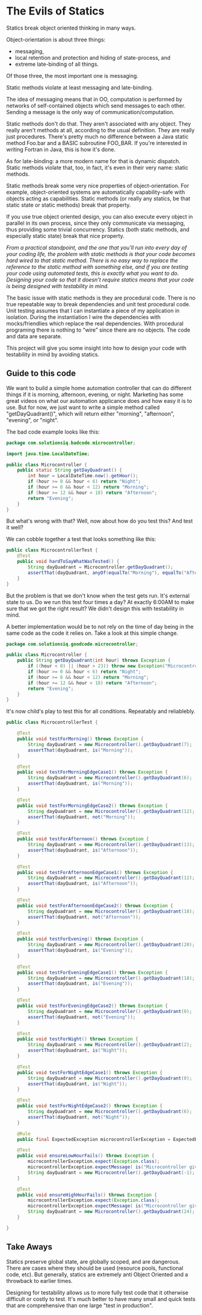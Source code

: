 The Evils of Statics
====================
Statics break object oriented thinking in many ways.

Object-orientation is about three things:

* messaging,
* local retention and protection and hiding of state-process, and
* extreme late-binding of all things.

Of those three, the most important one is messaging.

Static methods violate at least messaging and late-binding.

The idea of messaging means that in OO, computation is performed by networks of self-contained objects which send messages to each other. Sending a message is the only way of communication/computation.

Static methods don't do that. They aren't associated with any object. They really aren't methods at all, according to the usual definition. They are really just procedures. There's pretty much no difference between a Java static method Foo.bar and a BASIC subroutine FOO_BAR.  If you're interested in writing Fortran in Java, this is how it's done.

As for late-binding: a more modern name for that is dynamic dispatch. Static methods violate that, too, in fact, it's even in their very name: static methods.

Static methods break some very nice properties of object-orientation. For example, object-oriented systems are automatically capability-safe with objects acting as capabilities. Static methods (or really any statics, be that static state or static methods) break that property.

If you use true object oriented design, you can also execute every object in parallel in its own process, since they only communicate via messaging, thus providing some trivial concurrency.  Statics (both static methods, and especially static state) break that nice property.

*From a practical standpoint, and the one that you'll run into every day of your coding life, the problem with static methods is that your code becomes hard wired to that static method. There is no easy way to replace the reference to the static method with something else, and if you are testing your code using automated tests, this is exactly what you want to do.  Designing your code so that it doesn’t require statics means that your code is being designed with testability in mind.*

The basic issue with static methods is they are procedural code. There is no true repeatable way to break dependencies and unit test procedural code. Unit testing assumes that I can instantiate a piece of my application in isolation. During the instantiation I wire the dependencies with mocks/friendlies which replace the real dependencies. With procedural programing there is nothing to “wire” since there are no objects.  The code and data are separate.

This project will give you some insight into how to design your code with testability in mind by avoiding statics.

Guide to this code
------------------
We want to build a simple home automation controller that can do different things if it is morning, afternoon, evening, or night.  Marketing has some great videos on what our automation applicance does and how easy it is to use.  But for now, we just want to write a simple method called "getDayQuadrant()", which will return either "morning", "afternoon", "evening", or "night". 

The bad code example looks like this:
```java
package com.solutionsiq.badcode.microcontroller;

import java.time.LocalDateTime;

public class Microcontroller {
    public static String getDayQuadrant() {
        int hour = LocalDateTime.now().getHour();
        if (hour >= 0 && hour < 6) return "Night";
        if (hour >= 6 && hour < 12) return "Morning";
        if (hour >= 12 && hour < 18) return "Afternoon";
        return "Evening";
    }
}
```
But what's wrong with that?  Well, now about how do you test this?  And test it well?

We can cobble together a test that looks something like this:
```java
public class MicrocontrollerTest {
    @Test
    public void hardToSayWhatWasTested() {
        String dayQuadrant = Microcontroller.getDayQuadrant();
        assertThat(dayQuadrant, anyOf(equalTo("Morning"), equalTo("Afternoon"), equalTo("Evening"), equalTo("Night")));
    }
}
```
But the problem is that we don't know when the test gets run.  It's external state to us.  Do we run this test four times a day?  At exactly 6:00AM to make sure that we got the right result?  We didn't design this with testability in mind.

A better implementation would be to not rely on the time of day being in the same code as the code it relies on.  Take a look at this simple change.

```java
package com.solutionsiq.goodcode.microcontroller;

public class Microcontroller {
    public String getDayQuadrant(int hour) throws Exception {
        if ((hour < 0) || (hour > 23)) throw new Exception("Microcontroller given an hour of " + hour + " and that's not possible");
        if (hour >= 0 && hour < 6) return "Night";
        if (hour >= 6 && hour < 12) return "Morning";
        if (hour >= 12 && hour < 18) return "Afternoon";
        return "Evening";
    }
}
```
It's now child's play to test this for all conditions.  Repeatably and reliablebly.
```java
public class MicrocontrollerTest {

    @Test
    public void testForMorning() throws Exception {
        String dayQuadrant = new Microcontroller().getDayQuadrant(7);
        assertThat(dayQuadrant, is("Morning"));
    }

    @Test
    public void testForMorningEdgeCase1() throws Exception {
        String dayQuadrant = new Microcontroller().getDayQuadrant(6);
        assertThat(dayQuadrant, is("Morning"));
    }

    @Test
    public void testForMorningEdgeCase2() throws Exception {
        String dayQuadrant = new Microcontroller().getDayQuadrant(12);
        assertThat(dayQuadrant, not("Morning"));
    }

    @Test
    public void testForAfternoon() throws Exception {
        String dayQuadrant = new Microcontroller().getDayQuadrant(13);
        assertThat(dayQuadrant, is("Afternoon"));
    }

    @Test
    public void testForAfternoonEdgeCase1() throws Exception {
        String dayQuadrant = new Microcontroller().getDayQuadrant(12);
        assertThat(dayQuadrant, is("Afternoon"));
    }

    @Test
    public void testForAfternoonEdgeCase2() throws Exception {
        String dayQuadrant = new Microcontroller().getDayQuadrant(18);
        assertThat(dayQuadrant, not("Afternoon"));
    }

    @Test
    public void testForEvening() throws Exception {
        String dayQuadrant = new Microcontroller().getDayQuadrant(20);
        assertThat(dayQuadrant, is("Evening"));
    }

    @Test
    public void testForEveningEdgeCase1() throws Exception {
        String dayQuadrant = new Microcontroller().getDayQuadrant(18);
        assertThat(dayQuadrant, is("Evening"));
    }

    @Test
    public void testForEveningEdgeCase2() throws Exception {
        String dayQuadrant = new Microcontroller().getDayQuadrant(0);
        assertThat(dayQuadrant, not("Evening"));
    }

    @Test
    public void testForNight() throws Exception {
        String dayQuadrant = new Microcontroller().getDayQuadrant(2);
        assertThat(dayQuadrant, is("Night"));
    }

    @Test
    public void testForNightEdgeCase1() throws Exception {
        String dayQuadrant = new Microcontroller().getDayQuadrant(0);
        assertThat(dayQuadrant, is("Night"));
    }

    @Test
    public void testForNightEdgeCase2() throws Exception {
        String dayQuadrant = new Microcontroller().getDayQuadrant(6);
        assertThat(dayQuadrant, not("Night"));
    }

    @Rule
    public final ExpectedException microcontrollerException = ExpectedException.none();

    @Test
    public void ensureLowHourFails() throws Exception {
        microcontrollerException.expect(Exception.class);
        microcontrollerException.expectMessage( is("Microcontroller given an hour of -1 and that's not possible"));
        String dayQuadrant = new Microcontroller().getDayQuadrant(-1);
    }

    @Test
    public void ensureHighHourFails() throws Exception {
        microcontrollerException.expect(Exception.class);
        microcontrollerException.expectMessage( is("Microcontroller given an hour of 24 and that's not possible"));
        String dayQuadrant = new Microcontroller().getDayQuadrant(24);
    }

}
```
Take Aways
----------
Statics preserve global state, are globally scoped, and are dangerous.  There are cases where they should be used (resource pools, functional code, etc).  But generally, statics are extremely anti Object Oriented and a throwback to earlier times.

Designing for testability allows us to more fully test code that it otherwise difficult or costly to test.  It's much better to have many small and quick tests that are comprehensive than one large "test in production".
